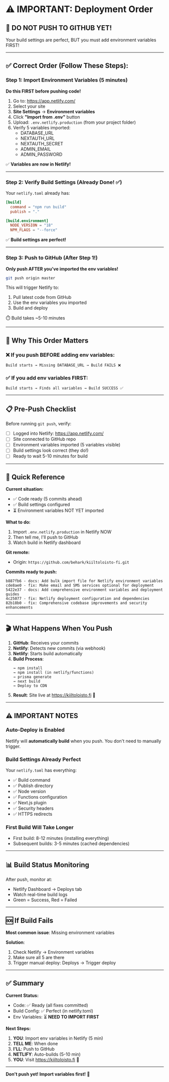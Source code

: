 # ⚠️ IMPORTANT: Deployment Order

## 🛑 DO NOT PUSH TO GITHUB YET!

Your build settings are perfect, BUT you must add environment variables FIRST!

---

## ✅ Correct Order (Follow These Steps):

### **Step 1: Import Environment Variables** (5 minutes)
**Do this FIRST before pushing code!**

1. Go to: https://app.netlify.com/
2. Select your site
3. **Site Settings** → **Environment variables**
4. Click **"Import from .env"** button
5. Upload: `.env.netlify.production` (from your project folder)
6. Verify 5 variables imported:
   - DATABASE_URL
   - NEXTAUTH_URL
   - NEXTAUTH_SECRET
   - ADMIN_EMAIL
   - ADMIN_PASSWORD

✅ **Variables are now in Netlify!**

---

### **Step 2: Verify Build Settings** (Already Done! ✅)

Your `netlify.toml` already has:
```toml
[build]
  command = "npm run build"
  publish = "."

[build.environment]
  NODE_VERSION = "18"
  NPM_FLAGS = "--force"
```

✅ **Build settings are perfect!**

---

### **Step 3: Push to GitHub** (After Step 1!)

**Only push AFTER you've imported the env variables!**

```bash
git push origin master
```

This will trigger Netlify to:
1. Pull latest code from GitHub
2. Use the env variables you imported
3. Build and deploy

⏱️ Build takes ~5-10 minutes

---

## 🎯 Why This Order Matters

### ❌ If you push BEFORE adding env variables:
```
Build starts → Missing DATABASE_URL → Build FAILS ❌
```

### ✅ If you add env variables FIRST:
```
Build starts → Finds all variables → Build SUCCESS ✅
```

---

## 📋 Pre-Push Checklist

Before running `git push`, verify:

- [ ] Logged into Netlify: https://app.netlify.com/
- [ ] Site connected to GitHub repo
- [ ] Environment variables imported (5 variables visible)
- [ ] Build settings look correct (they do!)
- [ ] Ready to wait 5-10 minutes for build

---

## 🚀 Quick Reference

**Current situation:**
- ✅ Code ready (5 commits ahead)
- ✅ Build settings configured
- ⏳ Environment variables NOT YET imported

**What to do:**
1. Import `.env.netlify.production` in Netlify NOW
2. Then tell me, I'll push to GitHub
3. Watch build in Netlify dashboard

**Git remote:**
- Origin: `https://github.com/behark/kiiltoloisto-fi.git`

**Commits ready to push:**
```
b887fb6 - docs: Add bulk import file for Netlify environment variables
cde8ae0 - fix: Make email and SMS services optional for deployment
5422e37 - docs: Add comprehensive environment variables and deployment guides
4c25077 - fix: Netlify deployment configuration and dependencies
82b18b0 - fix: Comprehensive codebase improvements and security enhancements
```

---

## 🎬 What Happens When You Push

1. **GitHub**: Receives your commits
2. **Netlify**: Detects new commits (via webhook)
3. **Netlify**: Starts build automatically
4. **Build Process**:
   ```
   → npm install
   → npm install (in netlify/functions)
   → prisma generate
   → next build
   → Deploy to CDN
   ```
5. **Result**: Site live at https://kiiltoloisto.fi 🎉

---

## ⚠️ IMPORTANT NOTES

### Auto-Deploy is Enabled
Netlify will **automatically build** when you push. You don't need to manually trigger.

### Build Settings Already Perfect
Your `netlify.toml` has everything:
- ✅ Build command
- ✅ Publish directory
- ✅ Node version
- ✅ Functions configuration
- ✅ Next.js plugin
- ✅ Security headers
- ✅ HTTPS redirects

### First Build Will Take Longer
- First build: 8-12 minutes (installing everything)
- Subsequent builds: 3-5 minutes (cached dependencies)

---

## 📊 Build Status Monitoring

After push, monitor at:
- Netlify Dashboard → Deploys tab
- Watch real-time build logs
- Green = Success, Red = Failed

---

## 🆘 If Build Fails

**Most common issue**: Missing environment variables

**Solution**:
1. Check Netlify → Environment variables
2. Make sure all 5 are there
3. Trigger manual deploy: Deploys → Trigger deploy

---

## ✅ Summary

**Current Status:**
- Code: ✅ Ready (all fixes committed)
- Build Config: ✅ Perfect (in netlify.toml)
- Env Variables: ⏳ **NEED TO IMPORT FIRST**

**Next Steps:**
1. **YOU**: Import env variables in Netlify (5 min)
2. **TELL ME**: When done
3. **I'LL**: Push to GitHub
4. **NETLIFY**: Auto-builds (5-10 min)
5. **YOU**: Visit https://kiiltoloisto.fi 🎉

---

**Don't push yet! Import variables first!** 🛑
